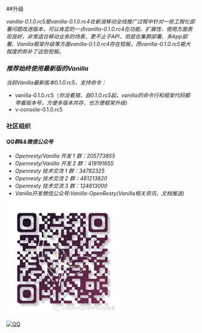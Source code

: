 ##升级

*vanilla-0.1.0.rc5是vanilla-0.1.0.rc4在新浪移动全线推广过程中针对一些工程化部署问题改进版本，可以肯定的一点vanilla-0.1.0.rc4在功能、扩展性、使用方面表现良好，非常适合移动业务的场景，更不止于API，但是在集群部署、多App部署、Vanilla框架升级等方面vanilla-0.1.0.rc4存在短板，而vanilla-0.1.0.rc5极大程度的弥补了这些短板。*

### *推荐始终使用最新版的Vanilla*
*当前Vanilla最新版本0.1.0.rc5，支持命令：*

- vanilla-0.1.0.rc5（*你没看错，自0.1.0.rc5起，vanilla的命令行和框架代码都带着版本号，方便多版本共存，也方便框架升级*）
- v-console-0.1.0.rc5


### 社区组织
#### *QQ群&&微信公众号*
- *Openresty/Vanilla 开发 1 群：205773855*
- *Openresty/Vanilla 开发 2 群：419191655*
- *Openresty 技术交流 1 群：34782325*
- *Openresty 技术交流 2 群：481213820*
- *Openresty 技术交流 3 群：124613000*
- *Vanilla开发微信公众号:Vanilla-OpenResty(Vanilla相关资讯、文档推送)*

![vanilla](va_c.jpeg)

[![QQ](http://pub.idqqimg.com/wpa/images/group.png)](http://shang.qq.com/wpa/qunwpa?idkey=673157ee0f0207ce2fb305d15999225c5aa967e88913dfd651a8cf59e18fd459)